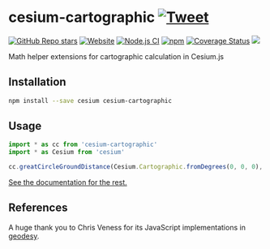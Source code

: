 # cesium-cartographic [![Tweet](https://img.shields.io/twitter/url/http/shields.io.svg?style=social)](https://twitter.com/intent/tweet?text=Meet%20this%20awesome%20library&url=https://github.com/nicolas-van/cesium-cartographic&via=nicolasvanhoren&hashtags=cesium)

[![GitHub Repo stars](https://img.shields.io/github/stars/nicolas-van/cesium-cartographic?style=social)](https://github.com/nicolas-van/cesium-cartographic) [![Website](https://img.shields.io/website.svg?url=http%3A%2F%2Fnicolas-van.github.io%2Fcesium-cartographic)](https://nicolas-van.github.io/cesium-cartographic)
[![Node.js CI](https://github.com/nicolas-van/cesium-cartographic/workflows/Node.js%20CI/badge.svg)](https://github.com/nicolas-van/cesium-cartographic/actions) [![npm](https://img.shields.io/npm/v/cesium-cartographic)](https://www.npmjs.com/package/cesium-cartographic) [![Coverage Status](https://coveralls.io/repos/github/nicolas-van/cesium-cartographic/badge.svg?branch=main)](https://coveralls.io/github/nicolas-van/cesium-cartographic?branch=main) [![](https://data.jsdelivr.com/v1/package/npm/cesium-cartographic/badge)](https://www.jsdelivr.com/package/npm/cesium-cartographic)

Math helper extensions for cartographic calculation in Cesium.js

## Installation

```bash
npm install --save cesium cesium-cartographic
```

## Usage

```javascript
import * as cc from 'cesium-cartographic'
import * as Cesium from 'cesium'

cc.greatCircleGroundDistance(Cesium.Cartographic.fromDegrees(0, 0, 0), Cesium.Cartographic.fromDegrees(1, 1, 0))
```

[See the documentation for the rest.](https://nicolas-van.github.io/cesium-cartographic/)

## References

A huge thank you to Chris Veness for its JavaScript implementations in [geodesy](https://github.com/chrisveness/geodesy).
